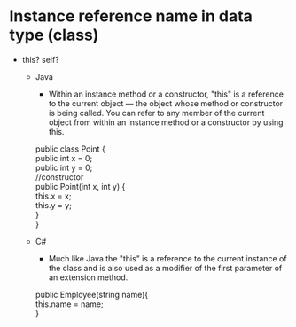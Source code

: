 # Instance reference name in data type (class)
* this? self?
  - Java
    * Within an instance method or a constructor, "this" is a reference to the current object — the object whose method or constructor is being called. You can refer to any member of the current object from within an instance method or a constructor by using this.
    
    public class Point {  
      public int x = 0;  
      public int y = 0;  
      //constructor  
      public Point(int x, int y) {  
          this.x = x;  
          this.y = y;  
      }  
    }
    
  - C#
    * Much like Java the "this"  is a reference to the current instance of the class and is also used as a modifier of the first parameter of an extension method.
    
    public Employee(string name){  
      this.name = name;  
    }
